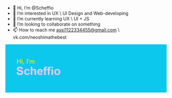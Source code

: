 - 👋 Hi, I’m @Scheffio
- 👀 I’m interested in UX \ UI Design and Web-developing
- 🌱 I’m currently learning UX \ UI + JS
- 💞️ I’m looking to collaborate on something
- 📫 How to reach me assi1122334455@gmail.com \ vk.com/neoshimathebest 

<!---
Scheffio/Scheffio is a ✨ special ✨ repository because its `README.md` (this file) appears on your GitHub profile.
You can click the Preview link to take a look at your changes.
--->
![Иллюстрация к проекту](https://github.com/Scheffio/Scheffio/raw/main/header.png)
